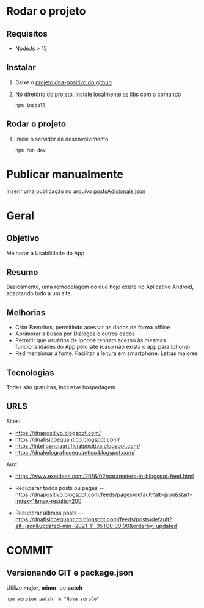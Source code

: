 # Rodar o projeto

## Requisitos

- [NodeJs > 15](https://nodejs.org/en/download/)

## Instalar

1.  Baixe o [projeto dna-positivo do github](https://github.com/celiudos/dna-positivo)

1.  No diretório do projeto, instale localmente as libs com o comando

        npm install

## Rodar o projeto

1.  Inicie o servidor de desenvolvimento

        npm run dev

# Publicar manualmente

Inserir uma publicação no arquivo [postsAdicionais.json](data/manual/postsAdicionais.json)

# Geral

## Objetivo

Melhorar a Usabilidade do App

## Resumo

Basicamente, uma remodelagem do que hoje existe no Aplicativo Android, adaptando tudo a um site.

## Melhorias

- Criar Favoritos, permitindo acessar os dados de forma offline
- Aprimorar a busca por Diálogos e outros dados
- Permitir que usuários de Iphone tenham acesso às mesmas funcionalidades do App pelo site (caso não exista o app para Iphone)
- Redimensionar a fonte. Facilitar a leitura em smartphone. Letras maiores

## Tecnologias

Todas são gratuitas, inclusive hospedagem

## URLS

Sites:

- https://dnapositivo.blogspot.com/
- https://dnafisicoequantico.blogspot.com/
- https://inteligenciaartificialpositiva.blogspot.com/
- https://dnaholograficoequantico.blogspot.com/

Aux:

- https://www.exeideas.com/2016/02/parameters-in-blogspot-feed.html

- Recuperar todos posts ou pages
  -- https://dnapositivo.blogspot.com/feeds/pages/default?alt=json&start-index=1&max-results=200

- Recuperar últimos posts
  -- https://dnafisicoequantico.blogspot.com/feeds/posts/default?alt=json&updated-min=2021-11-05T00:00:00&orderby=updated

# COMMIT

## Versionando GIT e package.json

Utilize **major**, **minor**, ou **patch**

    npm version patch -m "Nova versão"
